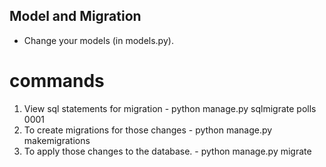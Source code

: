 ## Model and Migration
 - Change your models (in models.py).
 # commands
  1. View sql statements for migration
    - python manage.py sqlmigrate polls 0001
  2. To create migrations for those changes
    - python manage.py makemigrations
  3. To apply those changes to the database.
    - python manage.py migrate

